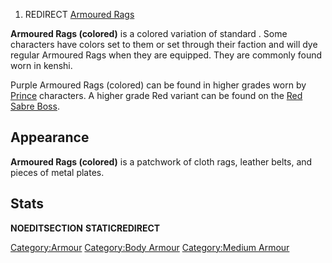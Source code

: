 1.  REDIRECT [Armoured Rags](Armoured_Rags.md "wikilink")

**Armoured Rags (colored)** is a colored variation of standard [](Armoured_Rags.md). Some characters have colors set to them
or set through their faction and will dye regular Armoured Rags when
they are equipped. They are commonly found worn in kenshi.

Purple Armoured Rags (colored) can be found in higher grades worn by
[Prince](Prince.md "wikilink") characters. A higher grade Red variant can
be found on the [Red Sabre Boss](Red_Sabre_Boss.md "wikilink").

## Appearance

**Armoured Rags (colored)** is a patchwork of cloth rags, leather belts,
and pieces of metal plates.

## Stats

__NOEDITSECTION__ __STATICREDIRECT__

[Category:Armour](Category:Armour "wikilink") [Category:Body
Armour](Category:Body_Armour "wikilink") [Category:Medium
Armour](Category:Medium_Armour "wikilink")
